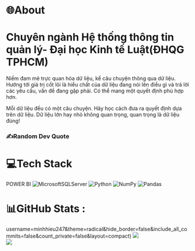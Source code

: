 
# 🌐About
# Chuyên ngành Hệ thống thông tin quản lý- Đại học Kinh tế Luật(ĐHQG TPHCM)
Niềm đam mê trực quan hóa dữ liệu, kể câu chuyện thông qua dữ liệu.
Hướng tới giá trị cốt lõi là hiểu chất của dữ liệu đang nói lên điều gì và trả lời các yêu cầu, vấn đề đang gặp phải. Có thể mang một quyết định phù hợp hơn.

Mỗi dữ liệu đều có một câu chuyện. Hãy học cách đưa ra quyết định dựa trên dữ liệu. Dữ liệu lớn hay nhỏ không quan trọng, quan trọng là dữ liệu đúng!
### ✍️Random Dev Quote

# 💻Tech Stack
POWER BI
![MicrosoftSQLServer](https://img.shields.io/badge/Microsoft%20SQL%20Sever-CC2927?style=for-the-badge&logo=microsoft%20sql%20server&logoColor=white)
![Python](https://img.shields.io/badge/python-3670A0?style=for-the-badge&logo=python&logoColor=ffdd54) 
![NumPy](https://img.shields.io/badge/numpy-%23013243.svg?style=for-the-badge&logo=numpy&logoColor=white)
![Pandas](https://img.shields.io/badge/pandas-%23150458.svg?style=for-the-badge&logo=pandas&logoColor=white)

# 📊GitHub Stats :
username=minhhieu247&theme=radical&hide_border=false&include_all_commits=false&count_private=false&layout=compact)
![](https://github-readme-stats.vercel.app/api?username=minhhieu247&theme=radical&hide_border=false&include_all_commits=false&count_private=false)<br/>
![](https://github-readme-streak-stats.herokuapp.com/?user=minhhieu247&theme=radical&hide_border=false)<br/>







